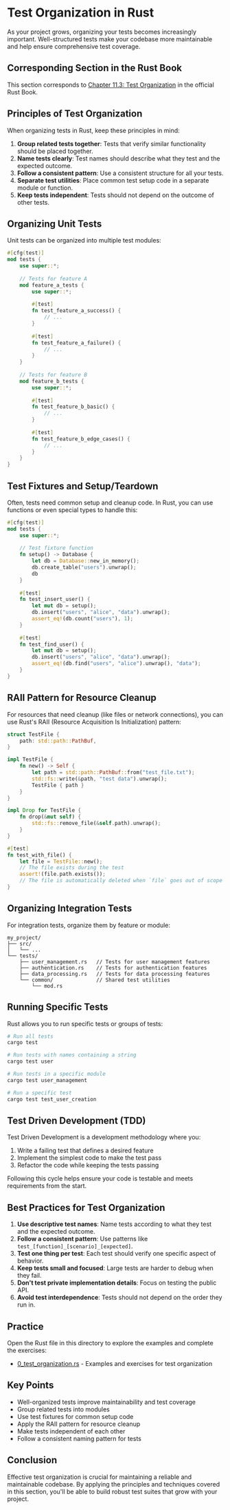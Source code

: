 # Test Organization in Rust

As your project grows, organizing your tests becomes increasingly important. Well-structured tests make your codebase more maintainable and help ensure comprehensive test coverage.

## Corresponding Section in the Rust Book

This section corresponds to [Chapter 11.3: Test Organization](https://doc.rust-lang.org/book/ch11-03-test-organization.html) in the official Rust Book.

## Principles of Test Organization

When organizing tests in Rust, keep these principles in mind:

1. **Group related tests together**: Tests that verify similar functionality should be placed together.
2. **Name tests clearly**: Test names should describe what they test and the expected outcome.
3. **Follow a consistent pattern**: Use a consistent structure for all your tests.
4. **Separate test utilities**: Place common test setup code in a separate module or function.
5. **Keep tests independent**: Tests should not depend on the outcome of other tests.

## Organizing Unit Tests

Unit tests can be organized into multiple test modules:

```rust
#[cfg(test)]
mod tests {
    use super::*;
    
    // Tests for feature A
    mod feature_a_tests {
        use super::*;
        
        #[test]
        fn test_feature_a_success() {
            // ...
        }
        
        #[test]
        fn test_feature_a_failure() {
            // ...
        }
    }
    
    // Tests for feature B
    mod feature_b_tests {
        use super::*;
        
        #[test]
        fn test_feature_b_basic() {
            // ...
        }
        
        #[test]
        fn test_feature_b_edge_cases() {
            // ...
        }
    }
}
```

## Test Fixtures and Setup/Teardown

Often, tests need common setup and cleanup code. In Rust, you can use functions or even special types to handle this:

```rust
#[cfg(test)]
mod tests {
    use super::*;
    
    // Test fixture function
    fn setup() -> Database {
        let db = Database::new_in_memory();
        db.create_table("users").unwrap();
        db
    }
    
    #[test]
    fn test_insert_user() {
        let mut db = setup();
        db.insert("users", "alice", "data").unwrap();
        assert_eq!(db.count("users"), 1);
    }
    
    #[test]
    fn test_find_user() {
        let mut db = setup();
        db.insert("users", "alice", "data").unwrap();
        assert_eq!(db.find("users", "alice").unwrap(), "data");
    }
}
```

## RAII Pattern for Resource Cleanup

For resources that need cleanup (like files or network connections), you can use Rust's RAII (Resource Acquisition Is Initialization) pattern:

```rust
struct TestFile {
    path: std::path::PathBuf,
}

impl TestFile {
    fn new() -> Self {
        let path = std::path::PathBuf::from("test_file.txt");
        std::fs::write(&path, "test data").unwrap();
        TestFile { path }
    }
}

impl Drop for TestFile {
    fn drop(&mut self) {
        std::fs::remove_file(&self.path).unwrap();
    }
}

#[test]
fn test_with_file() {
    let file = TestFile::new();
    // The file exists during the test
    assert!(file.path.exists());
    // The file is automatically deleted when `file` goes out of scope
}
```

## Organizing Integration Tests

For integration tests, organize them by feature or module:

```
my_project/
├── src/
│   └── ...
└── tests/
    ├── user_management.rs   // Tests for user management features
    ├── authentication.rs    // Tests for authentication features
    ├── data_processing.rs   // Tests for data processing features
    └── common/              // Shared test utilities
        └── mod.rs
```

## Running Specific Tests

Rust allows you to run specific tests or groups of tests:

```bash
# Run all tests
cargo test

# Run tests with names containing a string
cargo test user

# Run tests in a specific module
cargo test user_management

# Run a specific test
cargo test test_user_creation
```

## Test Driven Development (TDD)

Test Driven Development is a development methodology where you:

1. Write a failing test that defines a desired feature
2. Implement the simplest code to make the test pass
3. Refactor the code while keeping the tests passing

Following this cycle helps ensure your code is testable and meets requirements from the start.

## Best Practices for Test Organization

1. **Use descriptive test names**: Name tests according to what they test and the expected outcome.
2. **Follow a consistent pattern**: Use patterns like `test_[function]_[scenario]_[expected]`.
3. **Test one thing per test**: Each test should verify one specific aspect of behavior.
4. **Keep tests small and focused**: Large tests are harder to debug when they fail.
5. **Don't test private implementation details**: Focus on testing the public API.
6. **Avoid test interdependence**: Tests should not depend on the order they run in.

## Practice

Open the Rust file in this directory to explore the examples and complete the exercises:
- [0_test_organization.rs](./0_test_organization.rs) - Examples and exercises for test organization

## Key Points

- Well-organized tests improve maintainability and test coverage
- Group related tests into modules
- Use test fixtures for common setup code
- Apply the RAII pattern for resource cleanup
- Make tests independent of each other
- Follow a consistent naming pattern for tests

## Conclusion

Effective test organization is crucial for maintaining a reliable and maintainable codebase. By applying the principles and techniques covered in this section, you'll be able to build robust test suites that grow with your project. 